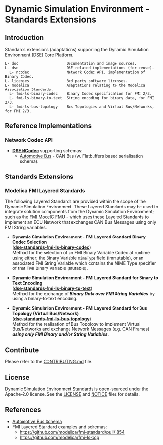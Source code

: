 <!--
Copyright 2023 Robert Bosch GmbH

SPDX-License-Identifier: Apache-2.0
-->

# Dynamic Simulation Environment - Standards Extensions


## Introduction

Standards extensions (adaptations) supporting the Dynamic Simulation Environment (DSE) Core Platform.

```
L- doc                      Documentation and image sources.
L- dse                      DSE related implementations (for reuse).
  L- ncodec                 Network Codec API, implementation of Binary Codec.
L- licenses                 3rd party software licenses.
L- modelica                 Adaptations relating to the Modelica Association Standards.
  L- fmi-ls-binary-codec    Binary Codec specification for FMI 2/3.
  L- fmi-ls-binary-to-text  String encoding for binary data, for FMI 2/3.
  L- fmi-ls-bus-topology    Bus Topologies and Virtual Bus/Networks, for FMI 2/3.
```



## Reference Implementations

### Network Codec API

* **[DSE NCodec](dse/ncodec/README.md)** supporting schemas:
  * [Automotive Bus](dse/ncodec/libs/automotive-bus/README.md) - CAN Bus (w. Flatbuffers based serialisation schema).



## Standards Extensions

### Modelica FMI Layered Standards

The following Layered Standards are provided within the scope of the Dynamic Simulation Environment. These Layered Standards may be used to integrate solution components from the Dynamic Simulation Environment; such as the [FMI ModelC FMU](https://github.com/boschglobal/dse.fmi?tab=readme-ov-file#fmi-modelc-fmu) - which uses these Layered Standards to implement an ECU Network that exchanges CAN Bus Messages using only FMI String variables.

* **Dynamic Simulation Environment - FMI Layered Standard Binary Codec Selection**\
  (**[dse-standards-fmi-ls-binary-codec](modelica/fmi-ls-binary-codec/README.md)**)\
  Method for the selection of an FMI Binary Variable Codec at runtime using either; the Binary Variable `mimeType` field (immutable), or an associated FMI String Variable which contains the MIME Type specifier of that FMI Binary Variable (mutable).

* **Dynamic Simulation Environment - FMI Layered Standard for Binary to Text Encoding**\
  (**[dse-standards-fmi-ls-binary-to-text](modelica/fmi-ls-binary-to-text/README.md)**)\
  Method for the exchange of ***Binary Data over FMI String Variables*** by using a binary-to-text encoding.

* **Dynamic Simulation Environment - FMI Layered Standard for Bus Topology (Virtual Bus/Network)**\
  (**[dse-standards-fmi-ls-bus-topology](modelica/fmi-ls-bus-topology/README.md)**)\
  Method for the realisation of Bus Topology to implement Virtual Bus/Networks and exchange Network Messages (e.g. CAN Frames) ***using only FMI Binary and/or String Variables***.



## Contribute

Please refer to the [CONTRIBUTING.md](./CONTRIBUTING.md) file.



## License

Dynamic Simulation Environment Standards is open-sourced under the Apache-2.0 license.
See the [LICENSE](LICENSE) and [NOTICE](./NOTICE) files for details.



## References

* [Automotive Bus Schema](https://github.com/boschglobal/automotive-bus-schema)
* FMI Layered Standard examples and schemas:
  * https://github.com/modelica/fmi-standard/pull/1854
  * https://github.com/modelica/fmi-ls-xcp
